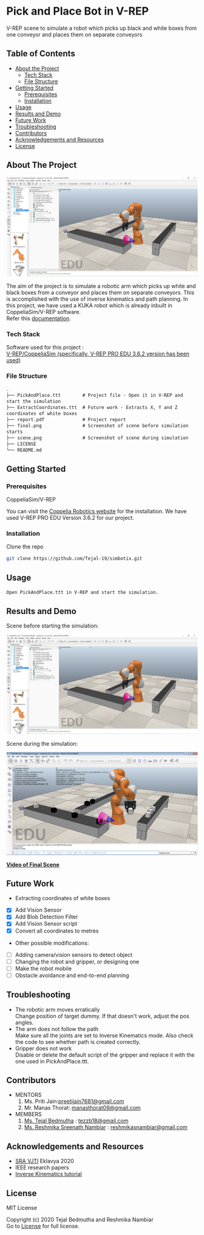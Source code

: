 # Pick and Place Bot in V-REP  
V-REP scene to simulate a robot which picks up black and white boxes from one conveyor and places them on separate conveyors  


<!-- TABLE OF CONTENTS -->
## Table of Contents

* [About the Project](#about-the-project)
  * [Tech Stack](#tech-stack)
  * [File Structure](#file-structure)
* [Getting Started](#getting-started)
  * [Prerequisites](#prerequisites)
  * [Installation](#installation)
* [Usage](#usage)
* [Results and Demo](#results-and-demo)
* [Future Work](#future-work)
* [Troubleshooting](#troubleshooting)
* [Contributors](#contributors)
* [Acknowledgements and Resources](#acknowledgements-and-resources)
* [License](#license)


<!-- ABOUT THE PROJECT -->
## About The Project
![Final Scene](final.png)  

The aim of the project is to simulate a robotic arm which picks up white and black boxes from a conveyor and places them on separate conveyors. This is accomplished with the use of inverse kinematics and path planning. In this project, we have used a KUKA robot which is already inbuilt in CoppeliaSim/V-REP software.   
Refer this [documentation](report.pdf).

### Tech Stack
Software used for this project :  
   [V-REP/CoppeliaSim (specifically, V-REP PRO EDU 3.6.2 version has been used)](https://www.coppeliarobotics.com/)

### File Structure
    .
    ├── PickAndPlace.ttt        # Project file - Open it in V-REP and start the simulation
    ├── ExtractCoordinates.ttt  # Future work - Extracts X, Y and Z coordinates of white boxes
    ├── report.pdf              # Project report
    ├── final.png               # Screenshot of scene before simulation starts
    ├── scene.png               # Screenshot of scene during simulation
    ├── LICENSE
    └── README.md  
    

<!-- GETTING STARTED -->
## Getting Started

### Prerequisites

 CoppeliaSim/V-REP

  You can visit the [Coppelia Robotics website](https://www.coppeliarobotics.com/previousVersions) for the installation. We have used V-REP PRO EDU Version 3.6.2 for our project.
  

### Installation
Clone the repo
```sh
git clone https://github.com/Tejal-19/simbotix.git
```

<!-- USAGE EXAMPLES -->
## Usage
```
Open PickAndPlace.ttt in V-REP and start the simulation.
```


<!-- RESULTS AND DEMO -->
## Results and Demo
Scene before starting the simulation:  
  
![**Before Starting Simulation**](final.png)  
  
Scene during the simulation:  
  
![**During Simulation**](scene.png)  
  
  
[**Video of Final Scene**](https://youtu.be/Pa8bjl16Gbc)  




<!-- FUTURE WORK -->
## Future Work
* Extracting coordinates of white boxes
- [x] Add Vision Sensor
- [x] Add Blob Detection Filter
- [x] Add Vision Sensor script
- [x] Convert all coordinates to metres  
* Other possible modifications:
- [ ] Adding camera/vision sensors to detect object
- [ ] Changing the robot and gripper, or designing one
- [ ] Make the robot mobile
- [ ] Obstacle avoidance and end-to-end planning

<!-- TROUBLESHOOTING -->
## Troubleshooting
* The robotic arm moves erratically  
  Change position of target dummy. If that doesn't work, adjust the pos angles.
* The arm does not follow the path  
  Make sure all the joints are set to Inverse Kinematics mode. Also check the code to see whether path is created correctly.
* Gripper does not work  
  Disable or delete the default script of the gripper and replace it with the one used in PickAndPlace.ttt.
  


<!-- CONTRIBUTORS -->
## Contributors

* MENTORS
  1. Ms. Priti Jain:preetijain7681@gmail.com
  2. Mr. Manas Thorat: manasthorat09@gmail.com
* MEMBERS
  1. [Ms. Tejal Bedmutha](https://github.com/Tejal-19) : tezzb18@gmail.com
  2. [Ms. Reshmika Sreenath Nambiar](https://github.com/Reshmika-Nambiar) : reshmikasnambiar@gmail.com

<!-- ACKNOWLEDGEMENTS AND REFERENCES -->
## Acknowledgements and Resources
* [SRA VJTI](http://sra.vjti.info/) Eklavya 2020   
* IEEE research papers
* [Inverse Kinematics tutorial](https://youtu.be/JUiSZinyH1c)


<!-- LICENSE -->
## License
  MIT License  
  
  Copyright (c) 2020 Tejal Bedmutha and Reshmika Nambiar  
  Go to [License](LICENSE) for full license. 
 
 
